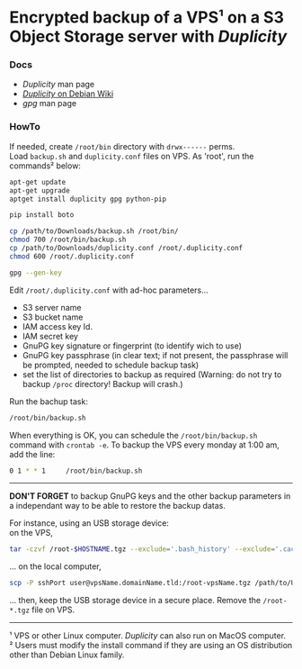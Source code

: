 # Encrypted backup of a VPS¹ on a S3 Object Storage server with _Duplicity_

### Docs

* _Duplicity_ man page
* [_Duplicity_ on Debian Wiki](https://wiki.debian.org/Duplicity)
* _gpg_ man page

### HowTo

If needed, create `/root/bin` directory with `drwx------` perms.   
Load `backup.sh` and `duplicity.conf` files on VPS.
As 'root', run the commands² below:   
``` sh
apt-get update
apt-get upgrade
aptget install duplicity gpg python-pip

pip install boto

cp /path/to/Downloads/backup.sh /root/bin/
chmod 700 /root/bin/backup.sh
cp /path/to/Downloads/duplicity.conf /root/.duplicity.conf
chmod 600 /root/.duplicity.conf

gpg --gen-key

``` 

Edit `/root/.duplicity.conf` with ad-hoc parameters…
* S3 server name
* S3 bucket name
* IAM access key Id.
* IAM secret key
* GnuPG key signature or fingerprint (to identify wich to use)
* GnuPG key passphrase (in clear text; if not present, the passphrase will be prompted, needed to schedule backup task)
* set the list of directories to backup as required (Warning: do not try to backup `/proc` directory! Backup will crash.)

Run the bachup task:
``` sh
/root/bin/backup.sh
```

When everything is OK, you can schedule the `/root/bin/backup.sh` command with `crontab -e`.
To backup the VPS every monday at 1:00 am, add the line:
``` sh
0 1 * * 1     /root/bin/backup.sh
```

---

**DON'T FORGET** to backup GnuPG keys and the other backup parameters in a independant way to be able to restore the backup datas.

For instance, using an USB storage device:   
on the VPS,   
``` sh
tar -czvf /root-$HOSTNAME.tgz --exclude='.bash_history' --exclude='.cache' /root
```
… on the local computer,   
``` sh
scp -P sshPort user@vpsName.domainName.tld:/root-vpsName.tgz /path/to/USB/StorageDevice
```
… then, keep the USB storage device in a secure place. Remove the `/root-*.tgz` file on VPS.

---

¹ VPS or other Linux computer. _Duplicity_ can also run on MacOS computer.   
² Users must modify the install command if they are using an OS distribution other than Debian Linux family.   
